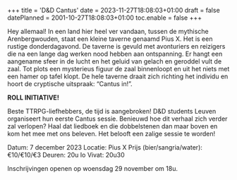 +++
title = 'D&D Cantus'
date = 2023-11-27T18:08:03+01:00
draft = false
datePlanned = 2001-10-27T18:08:03+01:00
toc.enable = false
+++

Hey allemaal!
In een land hier heel ver vandaan, tussen de mythische Arenbergwouden, staat een kleine taverne genaamd Pius X. Het is een rustige donderdagavond. De taverne is gevuld met avonturiers en reizigers die na een lange dag werken nood hebben aan ontspanning. Er hangt een aangename sfeer in de lucht en het geluid van gelach en geroddel vult de zaal. Tot plots een mysterieus figuur de zaal binnenloopt en uit het niets met een hamer op tafel klopt. De hele taverne draait zich richting het individu en hoort de cryptische uitspraak: “Cantus in!”.

**ROLL INITIATIVE!**

Beste TTRPG-liefhebbers, de tijd is aangebroken! D&D students Leuven organiseert hun eerste Cantus sessie. Benieuwd hoe dit verhaal zich verder zal verlopen? Haal dat liedboek en die dobbelstenen dan maar boven en kom het mee met ons beleven. Het belooft een zalige sessie te worden!

Datum: 7 december 2023
Locatie: Pius X
Prijs (bier/sangria/water): €10/€10/€3
Deuren: 20u
Io Vivat: 20u30

Inschrijvingen openen op woensdag 29 november om 18u.